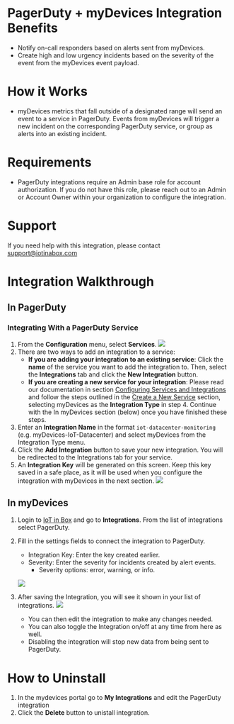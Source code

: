 # PagerDuty + myDevices Integration Benefits

* Notify on-call responders based on alerts sent from myDevices.
* Create high and low urgency incidents based on the severity of the event from the myDevices event payload.

# How it Works
* myDevices metrics that fall outside of a designated range will send an event to a service in PagerDuty. Events from myDevices will trigger a new incident on the corresponding PagerDuty service, or group as alerts into an existing incident.

# Requirements
* PagerDuty integrations require an Admin base role for account authorization. If you do not have this role, please reach out to an Admin or Account Owner within your organization to configure the integration.

# Support

If you need help with this integration, please contact support@iotinabox.com

# Integration Walkthrough
## In PagerDuty

### Integrating With a PagerDuty Service
1. From the **Configuration** menu, select **Services**.
![](https://iotinabox.zendesk.com/hc/article_attachments/360021676034/PagerDuty1.PNG)
2. There are two ways to add an integration to a service:
   * **If you are adding your integration to an existing service**: Click the **name** of the service you want to add the integration to. Then, select the **Integrations** tab and click the **New Integration** button.
   * **If you are creating a new service for your integration**: Please read our documentation in section [Configuring Services and Integrations](https://support.pagerduty.com/docs/services-and-integrations#section-configuring-services-and-integrations) and follow the steps outlined in the [Create a New Service](https://support.pagerduty.com/docs/services-and-integrations#section-create-a-new-service) section, selecting myDevices as the **Integration Type** in step 4. Continue with the In  myDevices  section (below) once you have finished these steps.
3. Enter an **Integration Name** in the format `iot-datacenter-monitoring` (e.g.  myDevices-IoT-Datacenter) and select  myDevices  from the Integration Type menu.
4. Click the **Add Integration** button to save your new integration. You will be redirected to the Integrations tab for your service.
5. An **Integration Key** will be generated on this screen. Keep this key saved in a safe place, as it will be used when you configure the integration with  myDevices  in the next section.
![](https://pdpartner.s3.amazonaws.com/ig-template-copy-integration-key.png)

## In myDevices

1. Login to [IoT in Box](https://iotinabox.mydevices.com) and go to **Integrations**. From the list of integrations select PagerDuty.
2. Fill in the settings fields to connect the integration to PagerDuty.
   * Integration Key: Enter the key created earlier.
   * Severity: Enter the severity for incidents created by alert events.
      * Severity options: error, warning, or info.

   ![](https://iotinabox.zendesk.com/hc/article_attachments/360022622633/PagerDuty2.PNG)
3. After saving the Integration, you will see it shown in your list of integrations.
![](https://iotinabox.zendesk.com/hc/article_attachments/360022624273/PagerDuty4.png)
   * You can then edit the integration to make any changes needed.
   * You can also toggle the Integration on/off at any time from here as well. 
   * Disabling the integration will stop new data from being sent to PagerDuty.


# How to Uninstall

1. In the mydevices portal go to **My Integrations** and edit the PagerDuty integration
2. Click the **Delete** button to unistall integration. 